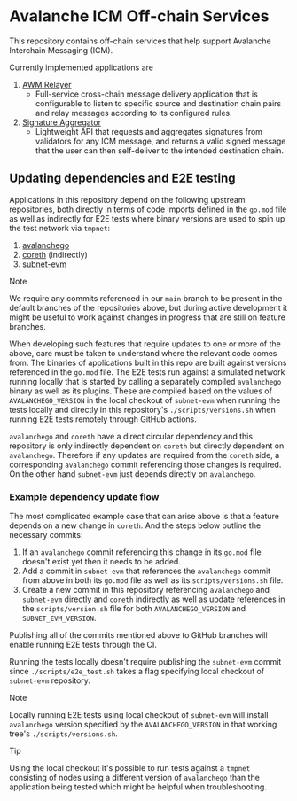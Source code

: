 # Avalanche ICM Off-chain Services

This repository contains off-chain services that help support Avalanche Interchain Messaging (ICM).

Currently implemented applications are 

1. [AWM Relayer](relayer/README.md)
    - Full-service cross-chain message delivery application that is configurable to listen to specific source and destination chain pairs and relay messages according to its configured rules.
2. [Signature Aggregator](signature-aggregator/README.md)
    - Lightweight API that requests and aggregates signatures from validators for any ICM message, and returns a valid signed message that the user can then self-deliver to the intended destination chain.

## Updating dependencies and E2E testing

Applications in this repository depend on the following upstream repositories, both directly in terms of code imports defined in the `go.mod` file as well as indirectly for E2E tests where binary versions are used to spin up the test network via `tmpnet`:

1.  [avalanchego](https://github.com/ava-labs/avalanchego/)
2.  [coreth](https://github.com/ava-labs/coreth) (indirectly)
3.  [subnet-evm](https://github.com/ava-labs/subnet-evm)

> [!NOTE]
> We require any commits referenced in our `main` branch to be present in the default branches of the repositories above, but during active development it might be useful to work against changes in progress that are still on feature branches.

When developing such features that require updates to one or more of the above, care must be taken to understand where the relevant code comes from. The binaries of applications built in this repo are built against versions referenced in the `go.mod` file. The E2E tests run against a simulated network running locally that is started by calling a separately compiled `avalanchego` binary as well as its plugins. These are compiled based on the values of `AVALANCHEGO_VERSION` in the local checkout of `subnet-evm` when running the tests locally and directly in this repository's `./scripts/versions.sh` when running E2E tests remotely through GitHub actions. 

`avalanchego` and `coreth` have a direct circular dependency and this repository is only indirectly dependent on `coreth` but directly dependent on `avalanchego`. Therefore if any updates are required from the `coreth` side, a corresponding `avalanchego` commit referencing those changes is required. On the other hand `subnet-evm` just depends directly on `avalanchego`.

### Example dependency update flow

The most complicated example case that can arise above is that a feature depends on a new change in `coreth`. And the steps below outline the necessary commits:

1. If an `avalanchego` commit referencing this change in its `go.mod` file doesn't exist yet then it needs to be added.
2. Add a commit in `subnet-evm` that references the `avalanchego` commit from above in both its `go.mod` file as well as its `scripts/versions.sh` file. 
3. Create a new commit in this repository referencing `avalanchego` and `subnet-evm` directly and `coreth` indirectly as well as update references in the `scripts/version.sh` file for both `AVALANCHEGO_VERSION` and `SUBNET_EVM_VERSION`.

Publishing all of the commits mentioned above to GitHub branches will enable running E2E tests through the CI.

Running the tests locally doesn't require publishing the `subnet-evm` commit since `./scripts/e2e_test.sh` takes a flag specifying local checkout of `subnet-evm` repository.

> [!NOTE]
> Locally running E2E tests using local checkout of `subnet-evm` will install `avalanchego` version specified by the `AVALANCHEGO_VERSION` in that working tree's `./scripts/versions.sh`.

> [!TIP]
> Using the local checkout it's possible to run tests against a `tmpnet` consisting of nodes using a different version of `avalanchego` than the application being tested which might be helpful when troubleshooting.